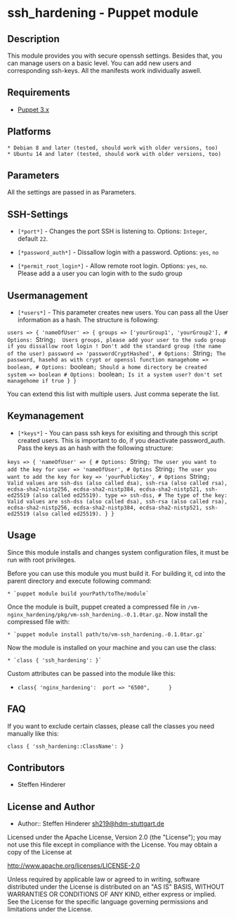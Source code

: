 # ssh_hardening - Puppet module

## Description
This module provides you with secure openssh settings. Besides that, you can manage users on a basic level. You can add new users and corresponding ssh-keys. 
All the manifests work individually aswell.

## Requirements
* [Puppet 3.x](https://puppetlabs.com/puppet/puppet-open-source)

## Platforms
    * Debian 8 and later (tested, should work with older versions, too)
    * Ubuntu 14 and later (tested, should work with older versions, too)

## Parameters
All the settings are passed in as Parameters.

## SSH-Settings
* `[*port*]` - Changes the port SSH is listening to. Options: `Integer`, default `22`.

* `[*password_auth*]` - Dissallow login with a password. Options: `yes`, `no`

* `[*permit_root_login*]` - Allow remote root login. Options: `yes`, `no`. Please add a a user you can login with to the sudo group

## Usermanagement
* `[*users*]` - This parameter creates new users. You can pass all the User information as a hash. The structure is following:

`users => {
    'nameOfUser' => {
        groups => ['yourGroup1', 'yourGroup2'], # Options: `String`;  Users groups, please add your user to the sudo group if you dissallow root login ! Don't add the standard group (the name of the user)
        password => 'passwordCryptHashed', # Options: `String`; The password, hasehd as with crypt or openssl function
        managehome => boolean, # Options: `boolean`; Should a home directory be created
        system => boolean # Options: `boolean`; Is it a system user? don't set managehome if true
        }
}`

You can extend this list with multiple users. Just comma seperate the list.

## Keymanagement
* `[*keys*]` - You can pass ssh keys for exisiting and through this script created users. This is important to do, if you deactivate password_auth. 
Pass the keys as an hash with the following structure:

`keys => {
        'nameOfUser' => { # Options: `String`; The user you want to add the key for
            user => 'nameOfUser', # Optins `String`; The user you want to add the key for
            key => 'yourPublicKey', # Options `String`; Valid values are ssh-dss (also called dsa), ssh-rsa (also called rsa), ecdsa-sha2-nistp256, ecdsa-sha2-nistp384, ecdsa-sha2-nistp521, ssh-ed25519 (also called ed25519).
            type => ssh-dss, # The type of the key: Valid values are ssh-dss (also called dsa), ssh-rsa (also called rsa), ecdsa-sha2-nistp256, ecdsa-sha2-nistp384, ecdsa-sha2-nistp521, ssh-ed25519 (also called ed25519).
        }
}`


## Usage
Since this module installs and changes system configuration files, it must be run with root privileges.

Before you can use this module you must build it. For building it, cd into the parent directory and execute following command:

    * `puppet module build yourPath/toThe/module`
    
Once the module is built, puppet created a compressed file in `/vm-nginx_hardening/pkg/vm-ssh_hardening.-0.1.0tar.gz`. 
Now install the compressed file with:

    * `puppet module install path/to/vm-ssh_hardening.-0.1.0tar.gz`

Now the module is installed on your machine and you can use the class:

    * `class { 'ssh_hardening': }`
    
Custom attributes can be passed into the module like this:
    
  * `class{ 'nginx_hardening': 
                port => "6500",     
        }`


## FAQ
If you want to exclude certain classes, please call the classes you need manually like this:

`class { 'ssh_hardening::ClassName': }`


## Contributors
* Steffen Hinderer


## License and Author
 * Author:: Steffen Hinderer sh219@hdm-stuttgart.de
 
Licensed under the Apache License, Version 2.0 (the "License"); you may not use this file except in compliance with the License. You may obtain a copy of the License at

http://www.apache.org/licenses/LICENSE-2.0

Unless required by applicable law or agreed to in writing, software distributed under the License is distributed on an "AS IS" BASIS, WITHOUT WARRANTIES OR CONDITIONS OF ANY KIND, either express or implied. See the License for the specific language governing permissions and limitations under the License.